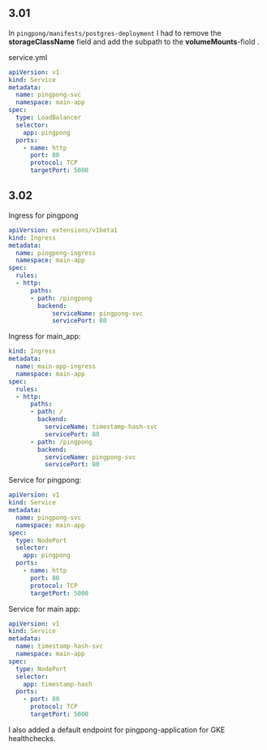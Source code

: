## 3.01

In `pingpong/manifests/postgres-deployment` I had to remove the __storageClassName__ field and add the subpath to the __volumeMounts__-fiold . 

service.yml

```yml
apiVersion: v1
kind: Service
metadata:
  name: pingpong-svc
  namespace: main-app
spec:
  type: LoadBalancer
  selector:
    app: pingpong
  ports:
    - name: http
      port: 80
      protocol: TCP
      targetPort: 5000
```

## 3.02

Ingress for pingpong

```yml
apiVersion: extensions/v1beta1
kind: Ingress
metadata:
  name: pingpong-ingress
  namespace: main-app
spec:
  rules:
  - http:
      paths:
      - path: /pingpong
        backend:
            serviceName: pingpong-svc
            servicePort: 80
```

Ingress for main_app:

```yml
kind: Ingress
metadata:
  name: main-app-ingress
  namespace: main-app
spec:
  rules:
  - http:
      paths:
      - path: /
        backend:
          serviceName: timestamp-hash-svc
          servicePort: 80
      - path: /pingpong
        backend:
          serviceName: pingpong-svc
          servicePort: 80
```

Service for pingpong:

```yml
apiVersion: v1
kind: Service
metadata:
  name: pingpong-svc
  namespace: main-app
spec:
  type: NodePort
  selector:
    app: pingpong
  ports:
    - name: http
      port: 80
      protocol: TCP
      targetPort: 5000
```

Service for main app:

```yml
apiVersion: v1
kind: Service
metadata:
  name: timestamp-hash-svc
  namespace: main-app
spec:
  type: NodePort
  selector:
    app: timestamp-hash
  ports:
    - port: 80
      protocol: TCP
      targetPort: 5000
```

I also added a default endpoint for pingpong-application for GKE healthchecks.

